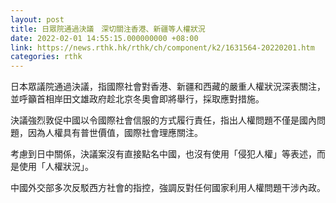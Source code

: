 ```yaml
---
layout: post
title: 日眾院通過決議　深切關注香港、新疆等人權狀況
date: 2022-02-01 14:55:15.000000000 +08:00
link: https://news.rthk.hk/rthk/ch/component/k2/1631564-20220201.htm
categories: rthk
---
```


日本眾議院通過決議，指國際社會對香港、新疆和西藏的嚴重人權狀況深表關注，並呼籲首相岸田文雄政府趁北京冬奧會即將舉行，採取應對措施。

決議強烈敦促中國以令國際社會信服的方式履行責任，指出人權問題不僅是國內問題，因為人權具有普世價值，國際社會理應關注。

考慮到日中關係，決議案沒有直接點名中國，也沒有使用「侵犯人權」等表述，而是使用「人權狀況」。

中國外交部多次反駁西方社會的指控，強調反對任何國家利用人權問題干涉內政。

